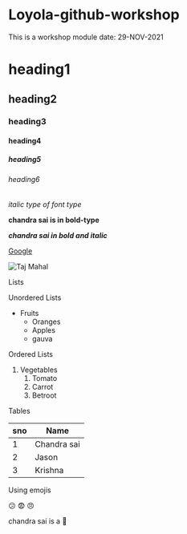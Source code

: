 # Loyola-github-workshop
This is a workshop module date: 29-NOV-2021 
# heading1
## heading2
### heading3
#### heading4
##### heading5
###### heading6   

*italic type of font type*

**chandra sai is in bold-type**

***chandra sai in bold and italic***

[Google](https://www.google.co.in/)

![Taj Mahal](https://images.news18.com/ibnlive/uploads/2021/09/virat-kohli-bat-skipper-16318006124x3.jpg)

Lists

Unordered Lists

* Fruits
  * Oranges
  * Apples
  * gauva

Ordered Lists

1. Vegetables
    1.    Tomato
    2.    Carrot
    3.    Betroot

Tables

sno|Name
----|----
1|Chandra sai
2|Jason
3|Krishna


Using emojis


😕
😨
😠

chandra sai is a  🥊



   

